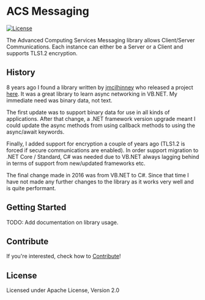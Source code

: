 # ACS Messaging

[![License](https://img.shields.io/github/license/Johno-ACSLive/ACS-Messaging.svg)](https://github.com/Johno-ACSLive/ACS-Messaging/blob/master/README.md#license)

The Advanced Computing Services Messaging library allows Client/Server Communications. Each instance can either be a Server or a Client and supports TLS1.2 encryption.


## History

8 years ago I found a library written by [jmcilhinney](http://www.vbforums.com/member.php?58941-jmcilhinney) who released a project [here](http://www.vbforums.com/showthread.php?587341-VB2008-NET-3-5-Asynchronous-TcpListener-amp-TcpClient). It was a great library to learn async networking in VB.NET. My immediate need was binary data, not text.

The first update was to support binary data for use in all kinds of applications. After that change, a .NET framework version upgrade meant I could update the async methods from using callback methods to using the async/await keywords.

Finally, I added support for encryption a couple of years ago (TLS1.2 is forced if secure communications are enabled). In order support migration to .NET Core / Standard, C# was needed due to VB.NET always lagging behind in terms of support from new/updated frameworks etc.

The final change made in 2016 was from VB.NET to C#. Since that time I have not made any further changes to the library as it works very well and is quite performant.


## Getting Started

TODO: Add documentation on library usage.


## Contribute

If you're interested, check how to [Contribute](CONTRIBUTING.md)!


## License

Licensed under Apache License, Version 2.0
